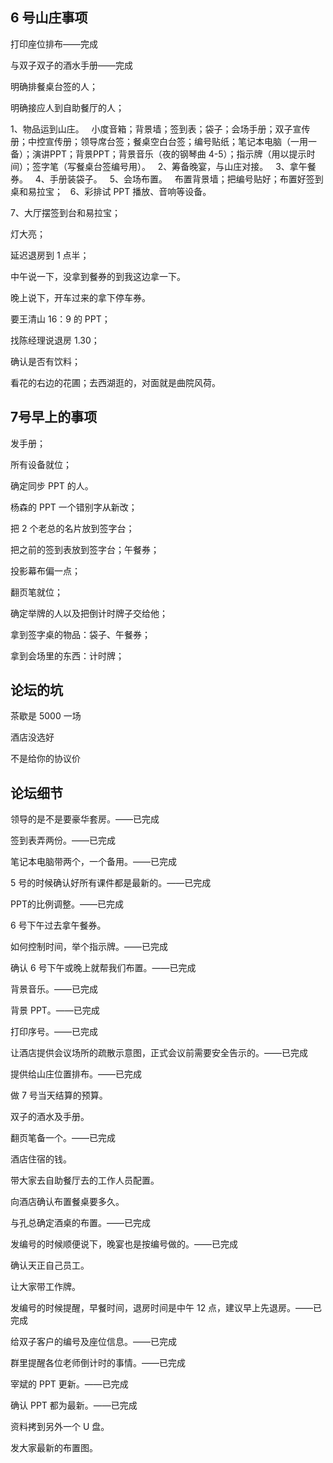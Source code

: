 ## 6 号山庄事项

打印座位排布——完成

与双子双子的酒水手册——完成

明确排餐桌台签的人；

明确接应人到自助餐厅的人；

1、物品运到山庄。
 
小度音箱；背景墙；签到表；袋子；会场手册；双子宣传册；中控宣传册；领导席台签；餐桌空白台签；编号贴纸；笔记本电脑（一用一备）；演讲PPT；背景PPT；背景音乐（夜的钢琴曲 4-5）；指示牌（用以提示时间）；签字笔（写餐桌台签编号用）。
 
2、筹备晚宴，与山庄对接。
 
3、拿午餐券。
 
4、手册装袋子。
 
5、会场布置。
 
布置背景墙；把编号贴好；布置好签到桌和易拉宝；
 
6、彩排试 PPT 播放、音响等设备。

7、大厅摆签到台和易拉宝；

灯大亮；

延迟退房到 1 点半；

中午说一下，没拿到餐券的到我这边拿一下。

晚上说下，开车过来的拿下停车券。

要王清山 16：9 的 PPT；

找陈经理说退房 1.30；

确认是否有饮料；

看花的右边的花圃；去西湖逛的，对面就是曲院风荷。

## 7号早上的事项

发手册；

所有设备就位；

确定同步 PPT 的人。

杨森的 PPT 一个错别字从新改；

把 2 个老总的名片放到签字台；

把之前的签到表放到签字台；午餐券；

投影幕布偏一点；

翻页笔就位；

确定举牌的人以及把倒计时牌子交给他；

拿到签字桌的物品：袋子、午餐券；

拿到会场里的东西：计时牌；

## 论坛的坑

茶歇是 5000 一场

酒店没选好

不是给你的协议价

## 论坛细节

领导的是不是要豪华套房。——已完成

签到表弄两份。——已完成

笔记本电脑带两个，一个备用。——已完成

5 号的时候确认好所有课件都是最新的。——已完成

PPT的比例调整。——已完成

6 号下午过去拿午餐券。

如何控制时间，举个指示牌。——已完成

确认 6 号下午或晚上就帮我们布置。——已完成

背景音乐。——已完成

背景 PPT。——已完成

打印序号。——已完成

让酒店提供会议场所的疏散示意图，正式会议前需要安全告示的。——已完成

提供给山庄位置排布。——已完成

做 7 号当天结算的预算。

双子的酒水及手册。

翻页笔备一个。——已完成

酒店住宿的钱。

带大家去自助餐厅去的工作人员配置。

向酒店确认布置餐桌要多久。

与孔总确定酒桌的布置。——已完成

发编号的时候顺便说下，晚宴也是按编号做的。——已完成

确认天正自己员工。

让大家带工作牌。

发编号的时候提醒，早餐时间，退房时间是中午 12 点，建议早上先退房。——已完成

给双子客户的编号及座位信息。——已完成

群里提醒各位老师倒计时的事情。——已完成

宰斌的 PPT 更新。——已完成

确认 PPT 都为最新。——已完成

资料拷到另外一个 U 盘。

发大家最新的布置图。


